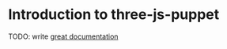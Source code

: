 # Introduction to three-js-puppet

TODO: write [great documentation](http://jacobian.org/writing/great-documentation/what-to-write/)
